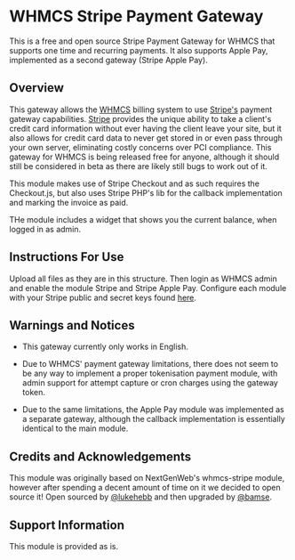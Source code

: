 # WHMCS Stripe Payment Gateway

This is a free and open source Stripe Payment Gateway for WHMCS that supports one time and recurring payments. It also supports Apple Pay, implemented as a second gateway (Stripe Apple Pay).

## Overview

This gateway allows the [WHMCS](http://www.whmcs.com) billing system to use [Stripe's](https://www.stripe.com) payment gateway capabilities. [Stripe](https://www.stripe.com) provides the unique ability to take a client's credit card information without ever having the client leave your site, but it also allows for credit card data to never get stored in or even pass through your own server, eliminating costly concerns over PCI compliance. This gateway for WHMCS is being released free for anyone, although it should still be considered in beta as there are likely still bugs to work out of it.

This module makes use of Stripe Checkout and as such requires the Checkout.js, but also uses Stripe PHP's lib for the callback implementation and marking the invoice as paid.

THe module includes a widget that shows you the current balance, when logged in as admin.

## Instructions For Use

Upload all files as they are in this structure. Then login as WHMCS admin and enable the module Stripe and Stripe Apple Pay. Configure each module with your Stripe public and secret keys found [here](https://dashboard.stripe.com/account/apikeys).

## Warnings and Notices

+ This gateway currently only works in English.

+ Due to WHMCS' payment gateway limitations, there does not seem to be any way to implement a proper tokenisation payment module, with admin support for attempt capture or cron charges using the gateway token.

+ Due to the same limitations, the Apple Pay module was implemented as a separate gateway, although the callback implementation is essentially identical to the main module.

## Credits and Acknowledgements

This module was originally based on NextGenWeb's whmcs-stripe module, however after spending a decent amount of time on it we decided to open source it! Open sourced by [@lukehebb](https://twitter.com/lukehebb) and then upgraded by [@bamse](https://twitter.com/bamse).

## Support Information

This module is provided as is.
